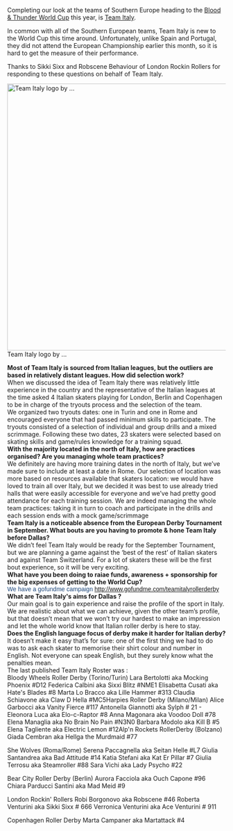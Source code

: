 <html><body><p>Completing our look at the teams of Southern Europe heading to the <a href="http://rollerderbyworldcup.com">Blood &amp; Thunder World Cup</a> this year, is <a href="https://www.facebook.com/teamitalyrollerderby/">Team Italy</a>.

In common with all of the Southern European teams, Team Italy is new to the World Cup this time around. Unfortunately, unlike Spain and Portugal, they did not attend the European Championship earlier this month, so it is hard to get the measure of their performance.

Thanks to Sikki Sixx and Robscene Behaviour of London Rockin Rollers for responding to these questions on behalf of Team Italy.

<a href="/2014/09/teamitaly.jpg"><img class="wp-image-3876 size-large" src="http://www.scottishrollerderbyblog.com/2014/09/teamitaly.jpg?w=614" alt="Team Italy logo by ..." width="614" height="614"></a> Team Italy logo by ...

</p><div><strong>Most of Team Italy is sourced from Italian leagues, but the outliers are based in relatively distant leagues. How did selection work?</strong></div>
<div>When we discussed the idea of Team Italy there was relatively little experience in the country and the representative of the Italian leagues at the time asked 4 Italian skaters playing for London, Berlin and Copenhagen to be in charge of the tryouts process and the selection of the team.</div>
<div>We organized two tryouts dates: one in Turin and one in Rome and encouraged everyone that had passed minimum skills to participate. The tryouts consisted of a selection of individual and group drills and a mixed scrimmage. Following these two dates, 23 skaters were selected based on skating skills and game/rules knowledge for a training squad.</div>
<div></div>
<div><strong>With the majority located in the north of Italy, how are practices organised? Are you managing whole team practices?</strong></div>
<div>We definitely are having more training dates in the north of Italy, but we’ve made sure to include at least a date in Rome. Our selection of location was more based on resources available that skaters location: we would have loved to train all over Italy, but we decided it was best to use already tried halls that were easily accessible for everyone and we’ve had pretty good attendance for each training session. We are indeed managing the whole team practices: taking it in turn to coach and participate in the drills and each session ends with a mock game/scrimmage</div>
<div></div>
<div><strong>Team Italy is a noticeable absence from the European Derby Tournament in September. What bouts are you having to promote &amp; hone Team Italy before Dallas?</strong></div>
<div>We didn’t feel Team Italy would be ready for the September Tournament, but we are planning a game against the ‘best of the rest’ of Italian skaters and against Team Switzerland. For a lot of skaters these will be the first bout experience, so it will be very exciting.</div>
<div></div>
<div><strong>What have you been doing to raiae funds, awareness + sponsorship for the big expenses of getting to the World Cup?</strong></div>
<div><span style="color:#1f497d;font-family:Arial, sans-serif;">We have a gofundme campaign </span><span style="color:#1f497d;font-family:Arial, sans-serif;"><a href="http://www.gofundme.com/teamitalyrollerderby" target="_blank">http://www.gofundme.com/teamitalyrollerderby</a></span></div>
<div></div>
<div></div>
<div><strong>What are Team Italy's aims for Dallas ?</strong></div>
<div>Our main goal is to gain experience and raise the profile of the sport in Italy. We are realistic about what we can achieve, given the other team’s profile, but that doesn’t mean that we won’t try our hardest to make an impression and let the whole world know that Italian roller derby is here to stay.</div>
<div></div>
<div><strong>Does the English language focus of derby make it harder for Italian derby?</strong></div>
<div>It doesn’t make it easy that’s for sure: one of the first thing we had to do was to ask each skater to memorise their shirt colour and number in English. Not everyone can speak English, but they surely know what the penalties mean.</div>
<div></div>
<div></div>
<div>The last published Team Italy Roster was :</div>
<div></div>
<div>Bloody Wheels Roller Derby (Torino/Turin)
Lara Bertolotti aka Mocking Phoenix #D12
Federica Calbini aka Sixxi Blitz #NME1
Elisabetta Cusati aka Hate's Blades #8
Marta Lo Bracco aka Lille Hammer #313
Claudia Schiavone aka Claw D Hella #MC5Harpies Roller Derby (Milano/Milan)
Alice Garbocci aka Vanity Fierce #117
Antonella Giannotti aka Sylph # 21 -
Eleonora Luca aka Elo-c-Raptor #8
Anna Magonara aka Voodoo Doll #78
Elena Managlia aka No Brain No Pain #N3N0
Barbara Modolo aka Kill B #5
Elena Tagliente aka Electric Lemon #12Alp'n Rockets RollerDerby (Bolzano)
Giada Cembran aka Hellga the Murdmaid #77

She Wolves (Roma/Rome)
Serena Paccagnella aka Seitan Helle #L7
Giulia Santandrea aka Bad Attitude #14
Katia Stefani aka Kat Er Pillar #7
Giulia Terrosu aka Steamroller #88
Sara Vichi aka Lady Psycho #22

Bear City Roller Derby (Berlin)
Aurora Facciola aka Ouch Capone #96
Chiara Parducci Santini aka Mad Meid #9

London Rockin' Rollers
Robi Borgonovo aka Robscene #46
Roberta Venturini aka Sikki Sixx # 666
Verronica Venturini aka Ace Venturini # 911

Copenhagen Roller Derby
Marta Campaner aka Martattack #4

</div></body></html>
